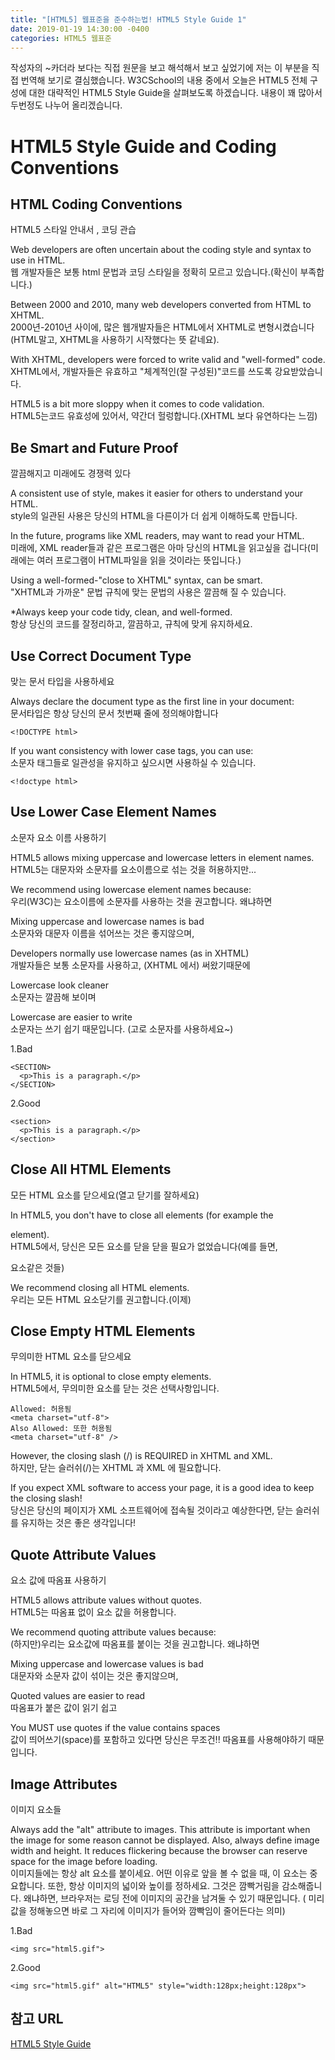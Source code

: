 ```yaml
---
title: "[HTML5] 웹표준을 준수하는법! HTML5 Style Guide 1"
date: 2019-01-19 14:30:00 -0400
categories: HTML5 웹표준 
---
```


작성자의 ~카더라 보다는 직접 원문을 보고 해석해서 보고 싶었기에 저는 이 부분을 직접 번역해 보기로 결심했습니다.
W3CSchool의 내용 중에서 오늘은 HTML5 전체 구성에 대한 대략적인 HTML5 Style Guide을 살펴보도록 하겠습니다.
내용이 꽤 많아서 두번정도 나누어 올리겠습니다.


HTML5 Style Guide and Coding Conventions
=======

HTML Coding Conventions
-----
HTML5 스타일 안내서 , 코딩 관습

Web developers are often uncertain about the coding style and syntax to use in HTML.<br>
웹 개발자들은 보통 html 문법과 코딩 스타일을 정확히 모르고 있습니다.(확신이 부족합니다.)

Between 2000 and 2010, many web developers converted from HTML to XHTML.<br>
2000년-2010년 사이에, 많은 웹개발자들은 HTML에서 XHTML로 변형시켰습니다(HTML말고, XHTML을 사용하기 시작했다는 뜻 같네요).

With XHTML, developers were forced to write valid and "well-formed" code.<br>
XHTML에서, 개발자들은 유효하고 "체계적인(잘 구성된)"코드를 쓰도록 강요받았습니다. 

HTML5 is a bit more sloppy when it comes to code validation.<br>
HTML5는코드 유효성에 있어서, 약간더  헐렁합니다.(XHTML 보다 유연하다는 느낌)


Be Smart and Future Proof<br>
---------
깔끔해지고 미래에도 경쟁력 있다

A consistent use of style, makes it easier for others to understand your HTML.<br>
style의 일관된 사용은 당신의 HTML을 다른이가 더 쉽게 이해하도록 만듭니다.

In the future, programs like XML readers, may want to read your HTML.<br>
미래에, XML reader들과 같은 프로그램은 아마 당신의 HTML을 읽고싶을 겁니다(미래에는 여러 프로그램이 HTML파일을 읽을 것이라는 뜻입니다.)

Using a well-formed-"close to XHTML" syntax, can be smart.<br>
"XHTML과 가까운"  문법 규칙에 맞는 문법의 사용은 깔끔해 질 수 있습니다.

*Always keep your code tidy, clean, and well-formed.<br>
항상 당신의 코드를 잘정리하고, 깔끔하고, 규칙에 맞게 유지하세요.



Use Correct Document Type
-------
맞는 문서 타입을 사용하세요

Always declare the document type as the first line in your document:<br>
문서타입은 항상 당신의 문서 첫번째 줄에 정의해야합니다
```
<!DOCTYPE html>
```

If you want consistency with lower case tags, you can use:<br>
소문자 태그들로 일관성을 유지하고 싶으시면 사용하실 수 있습니다.
```
<!doctype html>
```

Use Lower Case Element Names
-----
소문자 요소 이름 사용하기

HTML5 allows mixing uppercase and lowercase letters in element names.<br>
HTML5는 대문자와 소문자를 요소이름으로 섞는 것을 허용하지만...

We recommend using lowercase element names because:<br>
우리(W3C)는 요소이름에 소문자를 사용하는 것을 권고합니다. 왜냐하면

Mixing uppercase and lowercase names is bad<br>
소문자와 대문자 이름을 섞어쓰는 것은 좋지않으며,

Developers normally use lowercase names (as in XHTML)<br>
개발자들은 보통 소문자를 사용하고, (XHTML 에서) 써왔기때문에

Lowercase look cleaner<br>
소문자는 깔끔해 보이며

Lowercase are easier to write<br>
소문자는 쓰기 쉽기 때문입니다. (고로 소문자를 사용하세요~)

1.Bad
```
<SECTION> 
  <p>This is a paragraph.</p>
</SECTION>
```

2.Good
```
<section> 
  <p>This is a paragraph.</p>
</section>
```


Close All HTML Elements
-----
모든 HTML 요소를 닫으세요(열고 닫기를 잘하세요)

In HTML5, you don't have to close all elements (for example the <p> element).<br>
HTML5에서, 당신은 모든 요소를 닫을 닫을 필요가 없었습니다(예를 들면, <p>요소같은 것들)

We recommend closing all HTML elements.<br>
우리는 모든 HTML 요소닫기를 권고합니다.(이제) 


Close Empty HTML Elements
-----
무의미한 HTML 요소를 닫으세요

In HTML5, it is optional to close empty elements.<br>
HTML5에서, 무의미한 요소를 닫는 것은 선택사항입니다.

```
Allowed: 허용됨
<meta charset="utf-8">
Also Allowed: 또한 허용됨
<meta charset="utf-8" />
```

However, the closing slash (/) is REQUIRED in XHTML and XML.<br>
하지만, 닫는 슬러쉬(/)는 XHTML 과 XML 에 필요합니다.

If you expect XML software to access your page, it is a good idea to keep the closing slash!<br>
당신은 당신의 페이지가  XML 소프트웨어에 접속될 것이라고 예상한다면, 닫는 슬러쉬를 유지하는 것은 좋은 생각입니다!


Quote Attribute Values
-----
요소 값에 따옴표 사용하기

HTML5 allows attribute values without quotes.<br>
HTML5는 따옴표 없이 요소 값을 허용합니다.

We recommend quoting attribute values because:<br>
(하지만)우리는 요소값에 따옴표를 붙이는 것을 권고합니다. 왜냐하면

Mixing uppercase and lowercase values is bad<br>
대문자와 소문자 값이 섞이는 것은 좋지않으며,

Quoted values are easier to read<br>
따옴표가 붙은 값이 읽기 쉽고

You MUST use quotes if the value contains spaces<br>
값이 띄어쓰기(space)를 포함하고 있다면 당신은 무조건!! 따옴표를 사용해야하기 때문입니다.


Image Attributes
----
이미지 요소들

Always add the "alt" attribute to images. This attribute is important when the image for some reason cannot be displayed. Also, always define image width and height. It reduces flickering because the browser can reserve space for the image before loading.<br>
이미지들에는 항상 alt 요소를 붙이세요. 어떤 이유로 앞을 볼 수 없을 때, 이 요소는 중요합니다. 또한, 항상 이미지의 넓이와 높이를 정하세요.  그것은 깜빡거림을 감소해줍니다. 왜냐하면, 브라우저는 로딩 전에 이미지의 공간을 남겨둘 수 있기 때문입니다. ( 미리 값을 정해놓으면 바로 그 자리에 이미지가 들어와 깜빡임이 줄어든다는 의미)

1.Bad
```
<img src="html5.gif">
```

2.Good
```
<img src="html5.gif" alt="HTML5" style="width:128px;height:128px">
```


참고 URL
------
[HTML5 Style Guide](https://www.w3schools.com/html/html5_syntax.asp)

